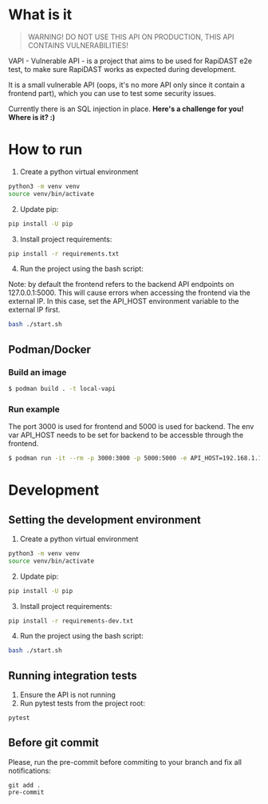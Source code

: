 # What is it

> WARNING! DO NOT USE THIS API ON PRODUCTION, THIS API CONTAINS VULNERABILITIES!

VAPI - Vulnerable API - is a project that aims to be used for RapiDAST e2e test, to make sure RapiDAST works as expected during development.

It is a small vulnerable API (oops, it's no more API only since it contain a frontend part), which you can use to test some security issues.

Currently there is an SQL injection in place. **Here's a challenge for you! Where is it? :)**

# How to run


1. Create a python virtual environment
```bash
python3 -m venv venv
source venv/bin/activate
```
2. Update pip:
```bash
pip install -U pip
```
3. Install project requirements:
```bash
pip install -r requirements.txt
```
4. Run the project using the bash script:

Note: by default the frontend refers to the backend API endpoints on 127.0.0.1:5000. This will cause errors when accessing the frontend via the external IP. In this case, set the API_HOST environment variable to the external IP first.

```bash
bash ./start.sh
```

## Podman/Docker

### Build an image
```bash
$ podman build . -t local-vapi
```

### Run example

The port 3000 is used for frontend and 5000 is used for backend. The env var API_HOST needs to be set for backend to be accessble through the frontend.

```bash
$ podman run -it --rm -p 3000:3000 -p 5000:5000 -e API_HOST=192.168.1.115:5000 local-vapi
```

# Development
## Setting the development environment
1. Create a python virtual environment
```bash
python3 -m venv venv
source venv/bin/activate
```
2. Update pip:
```bash
pip install -U pip
```
3. Install project requirements:
```bash
pip install -r requirements-dev.txt
```
4. Run the project using the bash script:
```bash
bash ./start.sh
```

## Running integration tests
1. Ensure the API is not running
2. Run pytest tests from the project root:
```bash
pytest
```

## Before git commit
Please, run the pre-commit before commiting to your branch and fix all notifications:
```
git add .
pre-commit
```
